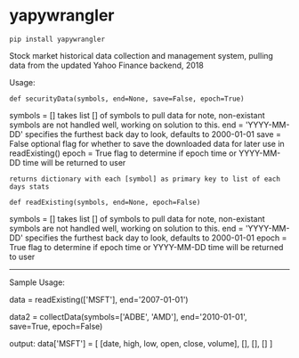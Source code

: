 # yapywrangler

    pip install yapywrangler
    
    
Stock market historical data collection and management system, pulling data from the updated Yahoo Finance backend, 2018


Usage:


    def securityData(symbols, end=None, save=False, epoch=True)

symbols = []
    takes list [] of symbols to pull data for
    note, non-existant symbols are not handled well, working on solution to this.
end = 'YYYY-MM-DD'
    specifies the furthest back day to look, defaults to 2000-01-01
save = False
    optional flag for whether to save the downloaded data for later use in readExisting()
epoch = True
    flag to determine if epoch time or YYYY-MM-DD time will be returned to user

    returns dictionary with each [symbol] as primary key to list of each days stats

    def readExisting(symbols, end=None, epoch=False)

symbols = []
    takes list [] of symbols to pull data for
    note, non-existant symbols are not handled well, working on solution to this.
end = 'YYYY-MM-DD'
    specifies the furthest back day to look, defaults to 2000-01-01
epoch = True
    flag to determine if epoch time or YYYY-MM-DD time will be returned to user

--------------------------------------------------------------------------------------------------

Sample Usage:

data = readExisting(['MSFT'], end='2007-01-01')

data2 = collectData(symbols=['ADBE', 'AMD'], end='2010-01-01', save=True, epoch=False)

output:
    data['MSFT'] = [
        [date, high, low, open, close, volume], 
        [], 
        [], 
        []
    ]
